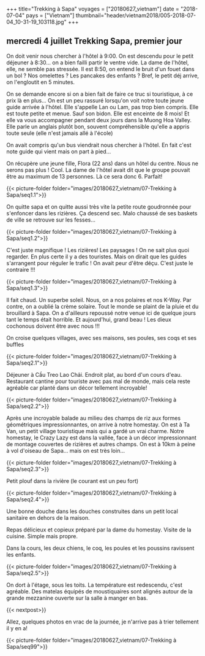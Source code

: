 +++
title="Trekking à Sapa"
voyages = ["20180627_vietnam"]
date = "2018-07-04"
pays = ["Vietnam"]
thumbnail="header/vietnam2018/005-2018-07-04_10-31-19_103118.jpg"
+++

## mercredi 4 juillet Trekking Sapa, premier jour

On doit venir nous chercher à l'hôtel à 9:00.
On est descendu pour le petit déjeuner à 8:30… on a bien failli partir le ventre vide. La dame de l'hôtel, elle, ne semble pas stressée. Il est 8:50, on entend le bruit d'un fouet dans un bol ? Nos omelettes ? Les pancakes des enfants ? Bref, le petit déj arrive, on l'engloutit en 5 minutes.

On se demande encore si on a bien fait de faire ce truc si touristique, à ce prix là en plus...
On est un peu rassuré lorsqu'on voit notre toute jeune guide arrivée à l'hôtel. Elle s'appelle Lan ou Lam, pas trop bien compris. Elle est toute petite et menue. Sauf son bidon. Elle est enceinte de 8 mois! Et elle va vous accompagner pendant deux jours dans la Muong Hoa Valley. Elle parle un anglais plutôt bon, souvent compréhensible qu'elle a appris toute seule (elle n'est jamais allé à l'école)

On avait compris qu'un bus viendrait nous chercher à l'hôtel. En fait c'est note guide qui vient mais on part à pied…

On récupère une jeune fille, Flora (22 ans) dans un hôtel du centre. Nous ne serons pas plus ! Cool. La dame de l'hôtel avait dit que le groupe pouvait être au maximum de 13 personnes. Là ce sera donc 6. Parfait!

{{< picture-folder folder="images/20180627_vietnam/07-Trekking à Sapa/seq1.1">}}

On quitte sapa et on quitte aussi très vite la petite route goudronnée pour s'enfoncer dans les rizières. Ça descend sec. Malo chaussé de ses baskets de ville se retrouve sur les fesses…

{{< picture-folder folder="images/20180627_vietnam/07-Trekking à Sapa/seq1.2">}}

C'est juste magnifique ! Les rizières! Les paysages ! On ne sait plus quoi regarder. En plus certe il y a des touristes. Mais on dirait que les guides s'arrangent pour réguler le trafic ! On avait peur d'être déçu. C'est juste le contraire !!!

{{< picture-folder folder="images/20180627_vietnam/07-Trekking à Sapa/seq1.3">}}


Il fait chaud. Un superbe soleil. Nous, on a nos polaires et nos K-Way. Par contre, on a oublié la crème solaire. Tout le monde se plaint de la pluie et du brouillard à Sapa. On a d'ailleurs repoussé notre venue ici de quelque jours tant le temps était horrible. Et aujourd'hui, grand beau ! Les dieux cochonous doivent être avec nous !!!

On croise quelques villages, avec ses maisons, ses poules, ses coqs et ses buffles

{{< picture-folder folder="images/20180627_vietnam/07-Trekking à Sapa/seq2.1">}}

Déjeuner à Cầu Treo Lao Chải. Endroit plat, au bord d'un cours d'eau. Restaurant cantine pour touriste avec pas mal de monde, mais cela reste agréable car planté dans un décor tellement incroyable!  

{{< picture-folder folder="images/20180627_vietnam/07-Trekking à Sapa/seq2.2">}}


Après une incroyable balade au milieu des champs de riz aux formes géométriques impressionnantes, on arrive à notre homestay. On est à Ta Van, un petit village touristique mais qui a gardé un vrai charme. Notre homestay, le Crazy Lazy est dans la vallée, face à un décor impressionnant de montage couvertes de rizières et autres champs. On est à 10km à peine à vol d'oiseau de Sapa… mais on est très loin…

{{< picture-folder folder="images/20180627_vietnam/07-Trekking à Sapa/seq2.3">}}

Petit plouf dans la rivière (le courant est un peu fort)

{{< picture-folder folder="images/20180627_vietnam/07-Trekking à Sapa/seq2.4">}}

Une bonne douche dans les douches construites dans un petit local sanitaire en dehors de la maison.

Repas délicieux et copieux préparé par la dame du homestay. Visite de la cuisine. Simple mais propre. 

Dans la cours, les deux chiens, le coq, les poules et les poussins ravissent les enfants.

{{< picture-folder folder="images/20180627_vietnam/07-Trekking à Sapa/seq2.5">}}

On dort à l'étage, sous les toits. La température est redescendu, c'est agréable. Des matelas équipés de moustiquaires sont alignés autour de la grande mezzanine ouverte sur la salle à manger en bas. 


{{< nextpost>}}


Allez, quelques photos en vrac de la journée, je n'arrive pas à trier tellement il y en a!

{{< picture-folder folder="images/20180627_vietnam/07-Trekking à Sapa/seq99">}}
